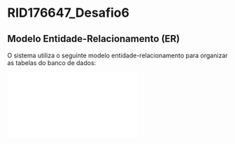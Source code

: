 # RID176647_Desafio6


## Modelo Entidade-Relacionamento (ER)

O sistema utiliza o seguinte modelo entidade-relacionamento para organizar as tabelas do banco de dados:

![Modelo ER](./Logic%20model%20-%20BRMW.pdf) 
